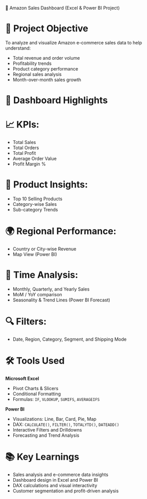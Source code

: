 🛒 Amazon Sales Dashboard (Excel & Power BI Project)

# 🎯 Project Objective
To analyze and visualize Amazon e-commerce sales data to help understand:

- Total revenue and order volume  
- Profitability trends  
- Product category performance  
- Regional sales analysis  
- Month-over-month sales growth

# 📌 Dashboard Highlights
# 📈 KPIs:
- Total Sales  
- Total Orders  
- Total Profit  
- Average Order Value  
- Profit Margin %

# 🧾 Product Insights:
- Top 10 Selling Products  
- Category-wise Sales  
- Sub-category Trends

# 🌍 Regional Performance:
- Country or City-wise Revenue  
- Map View (Power BI)

# 📅 Time Analysis:
- Monthly, Quarterly, and Yearly Sales  
- MoM / YoY comparison  
- Seasonality & Trend Lines (Power BI Forecast)

# 🔍 Filters:
- Date, Region, Category, Segment, and Shipping Mode

# 🛠 Tools Used
**Microsoft Excel**
  - Pivot Charts & Slicers  
  - Conditional Formatting  
  - Formulas: `IF`, `VLOOKUP`, `SUMIFS`, `AVERAGEIFS`

 **Power BI**
  - Visualizations: Line, Bar, Card, Pie, Map  
  - DAX: `CALCULATE()`, `FILTER()`, `TOTALYTD()`, `DATEADD()`  
  - Interactive Filters and Drilldowns  
  - Forecasting and Trend Analysis  

# 📚 Key Learnings
- Sales analysis and e-commerce data insights  
- Dashboard design in Excel and Power BI  
- DAX calculations and visual interactivity  
- Customer segmentation and profit-driven analysis  
